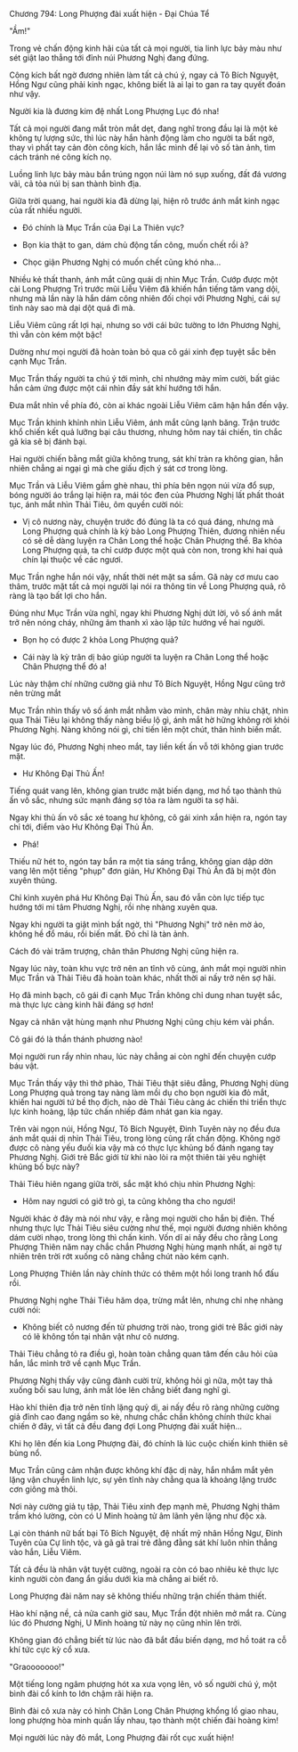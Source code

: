 




Chương 794: Long Phượng đài xuất hiện - Đại Chúa Tể


"Ầm!"

Trong vẻ chấn động kinh hãi của tất cả mọi người, tia linh lực bảy màu như sét giật lao thẳng tới đỉnh núi Phương Nghị đang đứng.

Công kích bất ngờ đương nhiên làm tất cả chú ý, ngay cả Tô Bích Nguyệt, Hồng Ngư cũng phải kinh ngạc, không biết là ai lại to gan ra tay quyết đoán như vậy.

Người kia là đương kim đệ nhất Long Phượng Lục đó nha!

Tất cả mọi người đang mắt tròn mắt dẹt, đang nghĩ trong đầu lại là một kẻ không tự lượng sức, thì lúc này hắn hành động làm cho người ta bất ngờ, thay vì phất tay cản đòn công kích, hắn lắc mình để lại vô số tàn ảnh, tìm cách tránh né công kích nọ.

Luồng linh lực bảy màu bắn trúng ngọn núi làm nó sụp xuống, đất đá vương vãi, cả tỏa núi bị san thành bình địa.

Giữa trời quang, hai người kia đã dừng lại, hiện rõ trước ánh mắt kinh ngạc của rất nhiều người.

- Đó chính là Mục Trần của Đại La Thiên vực?

- Bọn kia thật to gan, dám chủ động tấn công, muốn chết rồi à?

- Chọc giận Phương Nghị có muốn chết cũng khó nha...

Nhiều kẻ thất thanh, ánh mắt cũng quái dị nhìn Mục Trần. Cướp được một cài Long Phượng Trì trước mũi Liễu Viêm đã khiến hắn tiếng tăm vang dội, nhưng mà lần này là hắn dám công nhiên đối chọi với Phương Nghị, cái sự tình này sao mà dại dột quá đi mà.

Liễu Viêm cũng rất lợi hại, nhưng so với cái bức tường to lớn Phương Nghị, thì vẫn còn kém một bậc!

Dường như mọi người đã hoàn toàn bỏ qua cô gái xinh đẹp tuyệt sắc bên cạnh Mục Trần.

Mục Trần thấy người ta chú ý tới mình, chỉ nhướng mày mỉm cười, bất giác hắn cảm ứng được một cái nhìn đầy sát khí hướng tới hắn.

Đưa mắt nhìn về phía đó, còn ai khác ngoài Liễu Viêm căm hận hắn đến vậy.

Mục Trần khinh khỉnh nhìn Liễu Viêm, ánh mắt cũng lạnh băng. Trận trước khổ chiến kết quả lưỡng bại câu thương, nhưng hôm nay tái chiến, tin chắc gã kia sẽ bị đánh bại.

Hai người chiến bằng mắt giữa không trung, sát khí tràn ra không gian, hẳn nhiên chẳng ai ngại gì mà che giấu địch ý sát cơ trong lòng.

Mục Trần và Liễu Viêm gầm ghè nhau, thì phía bên ngọn núi vừa đổ sụp, bóng người áo trắng lại hiện ra, mái tóc đen của Phương Nghị lất phất thoát tục, ánh mắt nhìn Thải Tiêu, ôm quyền cười nói:

- Vị cô nương này, chuyện trước đó đúng là ta có quá đáng, nhưng mà Long Phượng quả chính là kỳ bảo Long Phượng Thiên, đương nhiên nếu có sẽ dễ dàng luyện ra Chân Long thể hoặc Chân Phượng thể. Ba khỏa Long Phượng quả, ta chỉ cướp được một quả còn non, trong khi hai quả chín lại thuộc về các ngươi.

Mục Trần nghe hắn nói vậy, nhất thời nét mặt sa sầm. Gã này cơ mưu cao thâm, trước mặt tất cả mọi người lại nói ra thông tin về Long Phượng quả, rõ ràng là tạo bất lợi cho hắn.

Đúng như Mục Trần vừa nghĩ, ngay khi Phương Nghị dứt lời, vô số ánh mắt trở nên nóng cháy, những âm thanh xì xào lập tức hướng về hai người.

- Bọn họ có được 2 khỏa Long Phượng quả?

- Cái này là kỳ trân dị bảo giúp người ta luyện ra Chân Long thể hoặc Chân Phượng thể đó a!

Lúc này thậm chí những cường giả như Tô Bích Nguyệt, Hồng Ngư cũng trở nên trừng mắt

Mục Trần nhìn thấy vô số ánh mắt nhằm vào mình, chân mày nhíu chặt, nhìn qua Thải Tiêu lại không thấy nàng biểu lộ gì, ánh mắt hờ hững không rời khỏi Phương Nghị. Nàng không nói gì, chỉ tiến lên một chút, thân hình biến mất.

Ngay lúc đó, Phương Nghị nheo mắt, tay liền kết ấn vỗ tới không gian trước mặt.

- Hư Không Đại Thủ Ấn!

Tiếng quát vang lên, không gian trước mặt biến dạng, mơ hồ tạo thành thủ ấn vô sắc, nhưng sức mạnh đáng sợ tỏa ra làm người ta sợ hãi.

Ngay khi thủ ấn vô sắc xé toang hư không, cô gái xinh xắn hiện ra, ngón tay chỉ tới, điểm vào Hư Không Đại Thủ Ấn.

- Phá!

Thiếu nữ hét to, ngón tay bắn ra một tia sáng trắng, không gian dập dờn vang lên một tiếng "phụp" đơn giản, Hư Không Đại Thủ Ấn đã bị một đòn xuyên thủng.

Chỉ kình xuyên phá Hư Không Đại Thủ Ấn, sau đó vẫn còn lực tiếp tục hướng tới mi tâm Phương Nghị, rồi nhẹ nhàng xuyên qua.

Ngay khi người ta giật mình bất ngờ, thì "Phương Nghị" trở nên mờ ảo, không hề đổ máu, rồi biến mất. Đó chỉ là tàn ảnh.

Cách đó vài trăm trượng, chân thân Phương Nghị cũng hiện ra.

Ngay lúc này, toàn khu vực trở nên an tĩnh vô cùng, ánh mắt mọi người nhìn Mục Trần và Thải Tiêu đã hoàn toàn khác, nhất thời ai nấy trở nên sợ hãi.

Họ đã minh bạch, cô gái đi cạnh Mục Trần không chỉ dung nhan tuyệt sắc, mà thực lực càng kinh hãi đáng sợ hơn!

Ngay cả nhân vật hùng mạnh như Phương Nghị cũng chịu kém vài phần.

Cô gái đó là thần thánh phương nào!

Mọi người run rẩy nhìn nhau, lúc này chẳng ai còn nghĩ đến chuyện cướp báu vật.

Mục Trần thấy vậy thì thở phào, Thải Tiêu thật siêu đẳng, Phương Nghị dùng Long Phượng quả trong tay nàng làm mồi dụ cho bọn người kia đỏ mắt, khiến hai người tứ bề thọ địch, nào dè Thải Tiêu càng ác chiến thi triển thực lực kinh hoàng, lập tức chấn nhiếp đám nhát gan kia ngay.

Trên vài ngọn núi, Hồng Ngư, Tô Bích Nguyệt, Đinh Tuyên này nọ đều đưa ánh mắt quái dị nhìn Thải Tiêu, trong lòng cũng rất chấn động. Không ngờ được cô nàng yếu đuối kia vậy mà có thực lực khủng bố đánh ngang tay Phương Nghị. Giới trẻ Bắc giới từ khi nào lòi ra một thiên tài yêu nghiệt khủng bố bực này?

Thải Tiêu hiên ngang giữa trời, sắc mặt khó chịu nhìn Phương Nghị:

- Hôm nay ngươi có giở trò gì, ta cũng không tha cho ngươi!

Người khác ở đây mà nói như vậy, e rằng mọi người cho hắn bị điên. Thế nhưng thực lực Thải Tiêu siêu cường như thế, mọi người đương nhiên không dám cười nhạo, trong lòng thì chấn kinh. Vốn dĩ ai nấy đều cho rằng Long Phượng Thiên năm nay chắc chắn Phương Nghị hùng mạnh nhất, ai ngờ tự nhiên trên trời rớt xuống cô nàng chẳng chút nào kém cạnh.

Long Phượng Thiên lần này chính thức có thêm một hồi long tranh hổ đấu rồi.

Phương Nghị nghe Thải Tiêu hăm dọa, trừng mắt lên, nhưng chỉ nhẹ nhàng cười nói:

- Không biết cô nương đến từ phương trời nào, trong giới trẻ Bắc giới này có lẽ không tồn tại nhân vật như cô nương.

Thải Tiêu chẳng tỏ ra điều gì, hoàn toàn chẳng quan tâm đến câu hỏi của hắn, lắc mình trở về cạnh Mục Trần.

Phương Nghị thấy vậy cũng đành cười trừ, không hỏi gì nữa, một tay thả xuống bối sau lưng, ánh mắt lóe lên chẳng biết đang nghĩ gì.

Hào khí thiên địa trở nên tĩnh lặng quỷ dị, ai nấy đều rõ ràng những cường giả đỉnh cao đang ngầm so kè, nhưng chắc chắn không chính thức khai chiến ở đây, vì tất cả đều đang đợi Long Phượng đài xuất hiện...

Khi họ lên đến kia Long Phượng đài, đó chính là lúc cuộc chiến kinh thiên sẽ bùng nổ.

Mục Trần cũng cảm nhận được không khí đặc dị này, hắn nhắm mắt yên lặng vận chuyển linh lực, sự yên tĩnh này chẳng qua là khoảng lặng trước cơn giông mà thôi.

Nơi này cường giả tụ tập, Thải Tiêu xinh đẹp mạnh mẽ, Phương Nghị thâm trầm khó lường, còn có U Minh hoàng tử âm lãnh yên lặng như độc xà.

Lại còn thánh nữ bất bại Tô Bích Nguyệt, đệ nhất mỹ nhân Hồng Ngư, Đinh Tuyên của Cự linh tộc, và gã gã trai trẻ đằng đằng sát khí luôn nhìn thẳng vào hắn, Liễu Viêm.

Tất cả đều là nhân vật tuyệt cường, ngoài ra còn có bao nhiêu kẻ thực lực kinh người còn đang ẩn giấu dưới kia mà chẳng ai biết rõ.

Long Phượng đài năm nay sẽ không thiếu những trận chiến thảm thiết.

Hào khí nặng nề, cả nửa canh giờ sau, Mục Trần đột nhiên mở mắt ra. Cùng lúc đó Phương Nghị, U Minh hoàng tử này nọ cũng nhìn lên trời.

Không gian đó chẳng biết từ lúc nào đã bắt đầu biến dạng, mơ hồ toát ra cỗ khí tức cực kỳ cổ xưa.

"Graooooooo!"

Một tiếng long ngâm phượng hót xa xưa vọng lên, vô số người chú ý, một bình đài cổ kính to lớn chậm rãi hiện ra.

Bình đài cô xưa này có hình Chân Long Chân Phượng khổng lồ giao nhau, long phượng hòa minh quấn lấy nhau, tạo thành một chiến đài hoàng kim!

Mọi người lúc này đỏ mắt, Long Phượng đài rốt cục xuất hiện!




